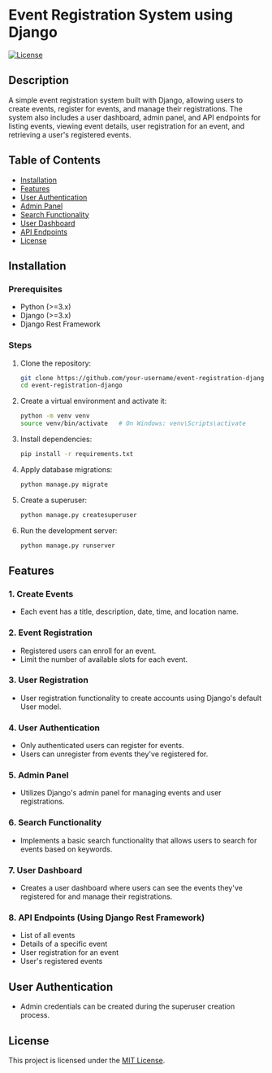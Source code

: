 # Event Registration System using Django

[![License](https://img.shields.io/badge/license-MIT-blue.svg)](LICENSE)

## Description

A simple event registration system built with Django, allowing users to create events, register for events, and manage their registrations. The system also includes a user dashboard, admin panel, and API endpoints for listing events, viewing event details, user registration for an event, and retrieving a user's registered events.

## Table of Contents

- [Installation](#installation)
- [Features](#features)
- [User Authentication](#user-authentication)
- [Admin Panel](#admin-panel)
- [Search Functionality](#search-functionality)
- [User Dashboard](#user-dashboard)
- [API Endpoints](#api-endpoints)
- [License](#license)

## Installation

### Prerequisites

- Python (>=3.x)
- Django (>=3.x)
- Django Rest Framework

### Steps

1. Clone the repository:

    ```bash
    git clone https://github.com/your-username/event-registration-django.git
    cd event-registration-django
    ```

2. Create a virtual environment and activate it:

    ```bash
    python -m venv venv
    source venv/bin/activate   # On Windows: venv\Scripts\activate
    ```

3. Install dependencies:

    ```bash
    pip install -r requirements.txt
    ```

4. Apply database migrations:

    ```bash
    python manage.py migrate
    ```

5. Create a superuser:

    ```bash
    python manage.py createsuperuser
    ```

6. Run the development server:

    ```bash
    python manage.py runserver
    ```

## Features

### 1. Create Events

- Each event has a title, description, date, time, and location name.

### 2. Event Registration

- Registered users can enroll for an event.
- Limit the number of available slots for each event.

### 3. User Registration

- User registration functionality to create accounts using Django's default User model.

### 4. User Authentication

- Only authenticated users can register for events.
- Users can unregister from events they've registered for.

### 5. Admin Panel

- Utilizes Django's admin panel for managing events and user registrations.

### 6. Search Functionality

- Implements a basic search functionality that allows users to search for events based on keywords.

### 7. User Dashboard

- Creates a user dashboard where users can see the events they've registered for and manage their registrations.

### 8. API Endpoints (Using Django Rest Framework)

- List of all events
- Details of a specific event
- User registration for an event
- User's registered events

## User Authentication

- Admin credentials can be created during the superuser creation process.

## License

This project is licensed under the [MIT License](LICENSE).
